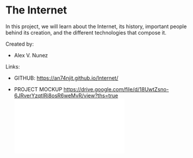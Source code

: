 # The Internet
In this project, we will learn about the Internet, its history, important 
people behind its creation, and the different technologies that compose it.

Created by:
* Alex V. Nunez

Links:

* GITHUB:
https://an74njit.github.io/Internet/

* PROJECT  MOCKUP
https://drive.google.com/file/d/18UwtZsno-6JRverYzqtIRi8osR6weMvR/view?ths=true
![pdf](pictures/The%20internet.pdf)
